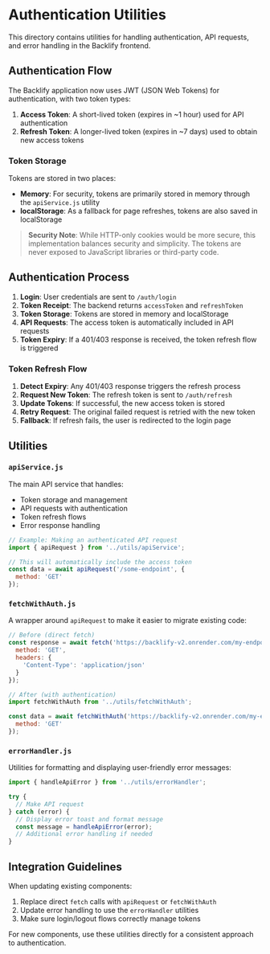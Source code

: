 # Authentication Utilities

This directory contains utilities for handling authentication, API requests, and error handling in the Backlify frontend.

## Authentication Flow

The Backlify application now uses JWT (JSON Web Tokens) for authentication, with two token types:

1. **Access Token**: A short-lived token (expires in ~1 hour) used for API authentication
2. **Refresh Token**: A longer-lived token (expires in ~7 days) used to obtain new access tokens

### Token Storage

Tokens are stored in two places:
- **Memory**: For security, tokens are primarily stored in memory through the `apiService.js` utility
- **localStorage**: As a fallback for page refreshes, tokens are also saved in localStorage

> **Security Note**: While HTTP-only cookies would be more secure, this implementation balances security and simplicity. The tokens are never exposed to JavaScript libraries or third-party code.

## Authentication Process

1. **Login**: User credentials are sent to `/auth/login`
2. **Token Receipt**: The backend returns `accessToken` and `refreshToken`
3. **Token Storage**: Tokens are stored in memory and localStorage
4. **API Requests**: The access token is automatically included in API requests
5. **Token Expiry**: If a 401/403 response is received, the token refresh flow is triggered

### Token Refresh Flow

1. **Detect Expiry**: Any 401/403 response triggers the refresh process
2. **Request New Token**: The refresh token is sent to `/auth/refresh`
3. **Update Tokens**: If successful, the new access token is stored
4. **Retry Request**: The original failed request is retried with the new token
5. **Fallback**: If refresh fails, the user is redirected to the login page

## Utilities

### `apiService.js`

The main API service that handles:
- Token storage and management
- API requests with authentication
- Token refresh flows
- Error response handling

```javascript
// Example: Making an authenticated API request
import { apiRequest } from '../utils/apiService';

// This will automatically include the access token
const data = await apiRequest('/some-endpoint', {
  method: 'GET'
});
```

### `fetchWithAuth.js`

A wrapper around `apiRequest` to make it easier to migrate existing code:

```javascript
// Before (direct fetch)
const response = await fetch('https://backlify-v2.onrender.com/my-endpoint', {
  method: 'GET',
  headers: {
    'Content-Type': 'application/json'
  }
});

// After (with authentication)
import fetchWithAuth from '../utils/fetchWithAuth';

const data = await fetchWithAuth('https://backlify-v2.onrender.com/my-endpoint', {
  method: 'GET'
});
```

### `errorHandler.js`

Utilities for formatting and displaying user-friendly error messages:

```javascript
import { handleApiError } from '../utils/errorHandler';

try {
  // Make API request
} catch (error) {
  // Display error toast and format message
  const message = handleApiError(error);
  // Additional error handling if needed
}
```

## Integration Guidelines

When updating existing components:

1. Replace direct `fetch` calls with `apiRequest` or `fetchWithAuth`
2. Update error handling to use the `errorHandler` utilities
3. Make sure login/logout flows correctly manage tokens

For new components, use these utilities directly for a consistent approach to authentication. 